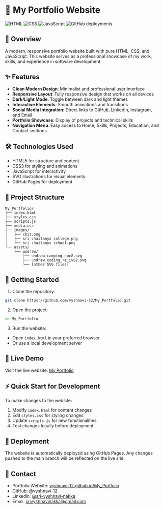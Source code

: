 # 🌟 My Portfolio Website

![HTML](https://img.shields.io/badge/HTML-75.5%25-orange)
![CSS](https://img.shields.io/badge/CSS-17.6%25-blue)
![JavaScript](https://img.shields.io/badge/JavaScript-6.9%25-yellow)
![GitHub deployments](https://img.shields.io/badge/Deployments-13-success)

## 🎯 Overview

A modern, responsive portfolio website built with pure HTML, CSS, and JavaScript. This website serves as a professional showcase of my work, skills, and experience in software development.  


## ✨ Features

- **Clean Modern Design**: Minimalist and professional user interface
- **Responsive Layout**: Fully responsive design that works on all devices
- **Dark/Light Mode**: Toggle between dark and light themes
- **Interactive Elements**: Smooth animations and transitions
- **Social Media Integration**: Direct links to GitHub, LinkedIn, Instagram, and Email
- **Portfolio Showcase**: Display of projects and technical skills
- **Navigation Menu**: Easy access to Home, Skills, Projects, Education, and Contact sections

## 🛠️ Technologies Used

- HTML5 for structure and content
- CSS3 for styling and animations
- JavaScript for interactivity
- SVG illustrations for visual elements
- GitHub Pages for deployment

## 📁 Project Structure

```
My_Portfolio/
├── index.html
├── styles.css
├── scripts.js
├── media.css
├── images/
│   ├── cbit.png
│   ├── sri chaitanya college.png
│   └── sri chaitanya school.png
└── assets/
    └── undraw/
        ├── undraw_camping_noc8.svg
        ├── undraw_coding_re_iv62.svg
        └── [other SVG files]
```

## 🚀 Getting Started

1. Clone the repository:
```bash
git clone https://github.com/vyshnavi-12/My_Portfolio.git
```

2. Open the project:
```bash
cd My_Portfolio
```

3. Run the website:
- Open `index.html` in your preferred browser
- Or use a local development server

## 📱 Live Demo

Visit the live website: [My Portfolio](https://vyshnavi-12.github.io/My_Portfolio/)

## ⚡ Quick Start for Development

To make changes to the website:

1. Modify `index.html` for content changes
2. Edit `styles.css` for styling changes
3. Update `scripts.js` for new functionalities
4. Test changes locally before deployment

## 🔄 Deployment

The website is automatically deployed using GitHub Pages. Any changes pushed to the main branch will be reflected on the live site.

## 📧 Contact

- Portfolio Website: [vyshnavi-12.github.io/My_Portfolio](https://vyshnavi-12.github.io/My_Portfolio/)
- GitHub: [@vyshnavi-12](https://github.com/vyshnavi-12)
- LinkedIn: [@sri-vyshnavi-nakka](https://www.linkedin.com/in/sri-vyshnavi-nakka-38136428b/)
- Email: [srivyshnavinakka@gmail.com](mailto:srivyshnavinakka@gmail.com)
